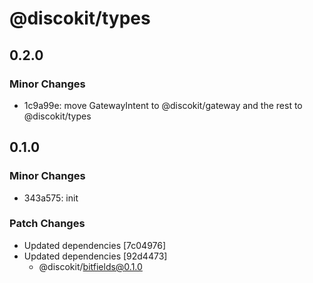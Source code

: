 # @discokit/types

## 0.2.0

### Minor Changes

- 1c9a99e: move GatewayIntent to @discokit/gateway and the rest to @discokit/types

## 0.1.0

### Minor Changes

- 343a575: init

### Patch Changes

- Updated dependencies [7c04976]
- Updated dependencies [92d4473]
  - @discokit/bitfields@0.1.0
